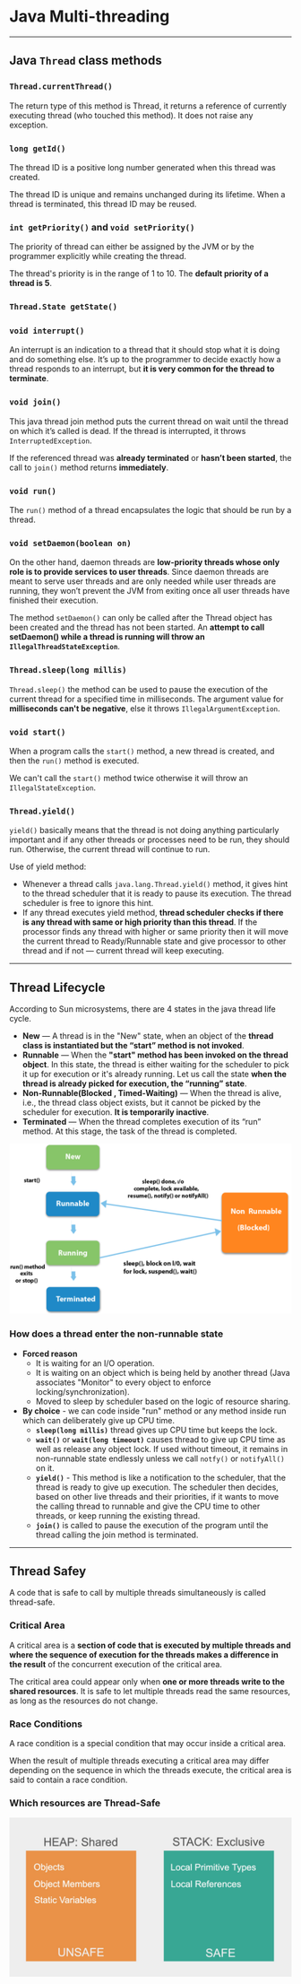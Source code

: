 # Java Multi-threading

---

## Java `Thread` class methods

### `Thread.currentThread()`

The return type of this method is Thread, it returns a reference of currently executing thread (who touched this method). It does not raise any exception.

### `long getId()`

The thread ID is a positive long number generated when this thread was created.

The thread ID is unique and remains unchanged during its lifetime. When a thread is terminated, this thread ID may be reused.

### `int getPriority()` and `void setPriority()`

The priority of thread can either be assigned by the JVM or by the programmer explicitly while creating the thread.

The thread's priority is in the range of 1 to 10. The __default priority of a thread is 5__.

### `Thread.State getState()`

### `void interrupt()`

An interrupt is an indication to a thread that it should stop what it is doing and do something else. It’s up to the programmer to decide exactly how a thread responds to an interrupt, but __it is very common for the thread to terminate__.

### `void join()`

This java thread join method puts the current thread on wait until the thread on which it’s called is dead. If the thread is interrupted, it throws `InterruptedException`.

If the referenced thread was __already terminated__ or __hasn’t been started__, the call to `join()` method returns __immediately__.

### `void run()`

The `run()` method of a thread encapsulates the logic that should be run by a thread.

### `void setDaemon(boolean on)`

On the other hand, daemon threads are __low-priority threads whose only role is to provide services to user threads__. Since daemon threads are meant to serve user threads and are only needed while user threads are running, they won’t prevent the JVM from exiting once all user threads have finished their execution.

The method `setDaemon()` can only be called after the Thread object has been created and the thread has not been started. An __attempt to call setDaemon() while a thread is running will throw an `IllegalThreadStateException`__.

### `Thread.sleep(long millis)`

`Thread.sleep()` the method can be used to pause the execution of the current thread for a specified time in milliseconds. The argument value for __milliseconds can't be negative__, else it throws `IllegalArgumentException`.

### `void start()`

When a program calls the `start()` method, a new thread is created, and then the `run()` method is executed.

We can't call the `start()` method twice otherwise it will throw an `IllegalStateException`.

### `Thread.yield()`

`yield()` basically means that the thread is not doing anything particularly important and if any other threads or processes need to be run, they should run. Otherwise, the current thread will continue to run.

Use of yield method:

- Whenever a thread calls `java.lang.Thread.yield()` method, it gives hint to the thread scheduler that it is ready to pause its execution. The thread scheduler is free to ignore this hint.
- If any thread executes yield method, __thread scheduler checks if there is any thread with same or high priority than this thread__. If the processor finds any thread with higher or same priority then it will move the current thread to Ready/Runnable state and give processor to other thread and if not — current thread will keep executing.

---

## Thread Lifecycle

According to Sun microsystems, there are 4 states in the java thread life cycle.

- __New__ — A thread is in the "New" state, when an object of the __thread class is instantiated but the “start” method is not invoked__.
- __Runnable__ — When the __"start" method has been invoked on the thread object__. In this state, the thread is either waiting for the scheduler to pick it up for execution or it's already running. Let us call the state __when the thread is already picked for execution, the “running” state__.
- __Non-Runnable(Blocked , Timed-Waiting)__ — When the thread is alive, i.e., the thread class object exists, but it cannot be picked by the scheduler for execution. __It is temporarily inactive__.
- __Terminated__ — When the thread completes execution of its “run” method. At this stage, the task of the thread is completed.

![Thread Lifecycle](./images/threadlifecycle.png)

### How does a thread enter the non-runnable state

- __Forced reason__
  - It is waiting for an I/O operation.
  - It is waiting on an object which is being held by another thread (Java associates "Monitor" to every object to enforce locking/synchronization).
  - Moved to sleep by scheduler based on the logic of resource sharing.
- __By choice__ - we can code inside "run" method or any method inside run which can deliberately give up CPU time.
  - __`sleep(long millis)`__ thread gives up CPU time but keeps the lock.
  - __`wait()`__ or __`wait(long timeout)`__ causes thread to give up CPU time as well as release any object lock. If used without timeout, it remains in non-runnable state endlessly unless we call `notfy()` or `notifyAll()` on  it.
  - __`yield()`__ - This method is like a notification to the scheduler, that the thread is ready to give up execution. The scheduler then decides, based on other live threads and their priorities, if it wants to move the calling thread to runnable and give the CPU time to other threads, or keep running the existing thread.
  - __`join()`__ is called to pause the execution of the program until the thread calling the join method is terminated.

---

## Thread Safey

A code that is safe to call by multiple threads simultaneously is called thread-safe.

### Critical Area

A critical area is a __section of code that is executed by multiple threads and where the sequence of execution for the threads makes a difference in the result__ of the concurrent execution of the critical area.

The critical area could appear only when __one or more threads write to the shared resources__. It is safe to let multiple threads read the same resources, as long as the resources do not change.

### Race Conditions

A race condition is a special condition that may occur inside a critical area.

When the result of multiple threads executing a critical area may differ depending on the sequence in which the threads execute, the critical area is said to contain a race condition.

### Which resources are Thread-Safe

![Threadsafe](./images/threadsafe.jpeg)
